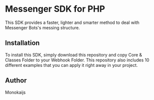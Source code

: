 # Messenger SDK for PHP
This SDK provides a faster, lighter and smarter method to deal with Messenger Bots's messing structure.
## Installation
To install this SDK, simply download this repository and copy Core & Classes Folder to your Webhook Folder.
This repository also includes 10 different examples that you can apply it right away in your project.

## Author
Monokaijs
